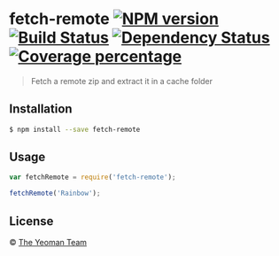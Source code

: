 # fetch-remote [![NPM version][npm-image]][npm-url] [![Build Status][travis-image]][travis-url] [![Dependency Status][daviddm-image]][daviddm-url] [![Coverage percentage][coveralls-image]][coveralls-url]
> Fetch a remote zip and extract it in a cache folder

## Installation

```sh
$ npm install --save fetch-remote
```

## Usage

```js
var fetchRemote = require('fetch-remote');

fetchRemote('Rainbow');
```
## License

 © [The Yeoman Team](http://yeoman.io)


[npm-image]: https://badge.fury.io/js/fetch-remote.svg
[npm-url]: https://npmjs.org/package/fetch-remote
[travis-image]: https://travis-ci.org//fetch-remote.svg?branch=master
[travis-url]: https://travis-ci.org//fetch-remote
[daviddm-image]: https://david-dm.org//fetch-remote.svg?theme=shields.io
[daviddm-url]: https://david-dm.org//fetch-remote
[coveralls-image]: https://coveralls.io/repos//fetch-remote/badge.svg
[coveralls-url]: https://coveralls.io/r//fetch-remote
